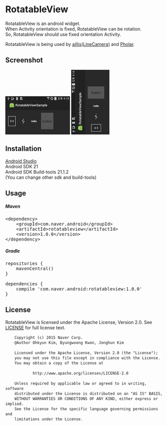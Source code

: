 # RotatableView
RotatableView is an android widget.  
When Activity orientation is fixed, RotatableView can be rotation.  
So, RotatableView should use fixed orientation Activity.  

RotatableView is being used by [aillis(LineCamera)](https://play.google.com/store/apps/details?id=jp.naver.linecamera.android) and [Pholar](https://play.google.com/store/apps/details?id=com.naver.android.pholar).

## Screenshot
![portrait](doc/img/portrait.png)
![horizontal](doc/img/horizontal.png)

## Installation
[Android Studio](http://developer.android.com/sdk/index.html)  
Android SDK 21  
Android SDK Build-tools 21.1.2  
(You can change other sdk and build-tools)  


## Usage
##### Maven
<pre>
&lt;dependency&gt;
    &lt;groupId&gt;com.naver.android&lt;/groupId&gt;
    &lt;artifactId&gt;rotatableview&lt;/artifactId&gt;
    &lt;version&gt;1.0.0&lt;/version&gt;
&lt;/dependency&gt;
</pre>
  

##### Gradle
<pre>
repositories {
    mavenCentral()
}

dependencies {
    compile 'com.naver.android:rotatableview:1.0.0'
}
</pre>

## License
RotatableView is licensed under the Apache License, Version 2.0.
See [LICENSE](LICENSE.txt) for full license text.

        Copyright (c) 2015 Naver Corp.
        @Author Ohkyun Kim, Byungwoong Kwon, Jonghun Kim

        Licensed under the Apache License, Version 2.0 (the "License");
        you may not use this file except in compliance with the License.
        You may obtain a copy of the License at

                http://www.apache.org/licenses/LICENSE-2.0

        Unless required by applicable law or agreed to in writing, software
        distributed under the License is distributed on an "AS IS" BASIS,
        WITHOUT WARRANTIES OR CONDITIONS OF ANY KIND, either express or implied.
        See the License for the specific language governing permissions and
        limitations under the License.
